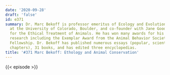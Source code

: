 ```yaml
---
date: '2020-09-28'
draft: 'false'
id: e371
summary: Dr. Marc Bekoff is professor emeritus of Ecology and Evolutionary Biology
  at the University of Colorado, Boulder, and co-founder with Jane Goodall of Ethologists
  for the Ethical Treatment of Animals. He has won many awards for his scientific
  research including the Exemplar Award from the Animal Behavior Society and a Guggenheim
  Fellowship. Dr. Bekoff has published numerous essays (popular, scientific, and book
  chapters), 31 books, and has edited three encyclopedias.
title: '#371 Marc Bekoff: Ethology and Animal Conservation'
---
```

{{< episode >}}
